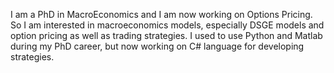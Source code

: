 I am a PhD in MacroEconomics and I am now working on Options Pricing. 
So I am interested in macroeconomics models, especially DSGE models and option pricing as well as trading strategies.
I used to use Python and Matlab during my PhD career, but now working on C# language for developing strategies.
